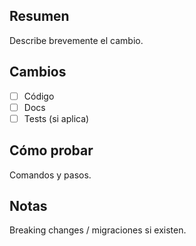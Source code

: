 ## Resumen
Describe brevemente el cambio.

## Cambios
- [ ] Código
- [ ] Docs
- [ ] Tests (si aplica)

## Cómo probar
Comandos y pasos.

## Notas
Breaking changes / migraciones si existen.
